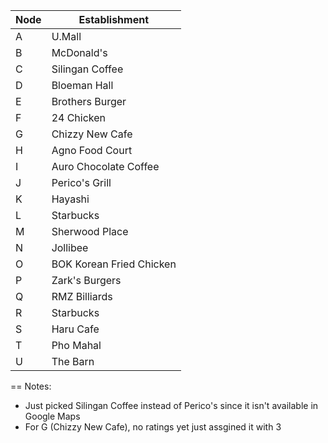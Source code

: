 | Node | Establishment
| ------------- | -------------- |
| A | U.Mall | 
|B|McDonald's|
|C|Silingan Coffee|
|D|Bloeman Hall|
|E|Brothers Burger|
|F|24 Chicken|
|G|Chizzy New Cafe|
|H|Agno Food Court|
|I|Auro Chocolate Coffee| 
|J|Perico's Grill|
|K|Hayashi|
|L|Starbucks|
|M|Sherwood Place|
|N|Jollibee|
|O|BOK Korean Fried Chicken|
|P|Zark's Burgers|
|Q|RMZ Billiards|
|R|Starbucks|
|S|Haru Cafe|
|T|Pho Mahal|
|U|The Barn|


== Notes:

- Just picked Silingan Coffee instead of Perico's since it isn't available in Google Maps
- For G (Chizzy New Cafe), no ratings yet just assgined it with 3
